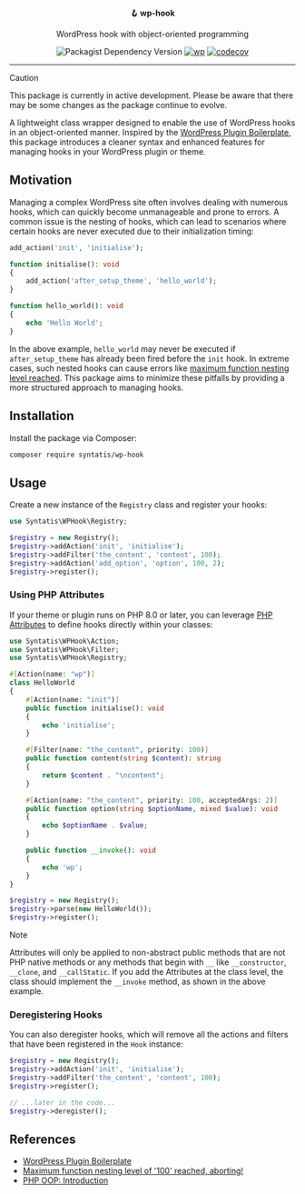 <div align="center">
  <strong>🪝 wp-hook</strong>
  <p>WordPress hook with object-oriented programming</p>

  ![Packagist Dependency Version](https://img.shields.io/packagist/dependency-v/syntatis/wp-hook/php?color=%237A86B8) [![wp](https://github.com/syntatis/wp-hook/actions/workflows/wp.yml/badge.svg)](https://github.com/syntatis/wp-hook/actions/workflows/wp.yml) [![codecov](https://codecov.io/gh/syntatis/wp-hook/graph/badge.svg?token=04HZ3BRM19)](https://codecov.io/gh/syntatis/wp-hook)
</div>

---

> [!CAUTION]
> This package is currently in active development. Please be aware that there may be some changes as the package continue to evolve.

A lightweight class wrapper designed to enable the use of WordPress hooks in an object-oriented manner. Inspired by the [WordPress Plugin Boilerplate](https://wppb.me/), this package introduces a cleaner syntax and enhanced features for managing hooks in your WordPress plugin or theme.

## Motivation

Managing a complex WordPress site often involves dealing with numerous hooks, which can quickly become unmanageable and prone to errors. A common issue is the nesting of hooks, which can lead to scenarios where certain hooks are never executed due to their initialization timing:

```php
add_action('init', 'initialise');

function initialise(): void
{
    add_action('after_setup_theme', 'hello_world');
}

function hello_world(): void
{
    echo 'Hello World';
}
```

In the above example, `hello_world` may never be executed if `after_setup_theme` has already been fired before the `init` hook. In extreme cases, such nested hooks can cause errors like [maximum function nesting level reached](https://wordpress.stackexchange.com/questions/147505/wp-insert-posts-fatal-error-maximum-function-nesting-level-of-100-reached-ab). This package aims to minimize these pitfalls by providing a more structured approach to managing hooks.

## Installation

Install the package via Composer:

```sh
composer require syntatis/wp-hook
```

## Usage

Create a new instance of the `Registry` class and register your hooks:

```php
use Syntatis\WPHook\Registry;

$registry = new Registry();
$registry->addAction('init', 'initialise');
$registry->addFilter('the_content', 'content', 100);
$registry->addAction('add_option', 'option', 100, 2);
$registry->register();
```

### Using PHP Attributes

If your theme or plugin runs on PHP 8.0 or later, you can leverage [PHP Attributes](https://www.php.net/manual/en/language.attributes.overview.php) to define hooks directly within your classes:

```php
use Syntatis\WPHook\Action;
use Syntatis\WPHook\Filter;
use Syntatis\WPHook\Registry;

#[Action(name: "wp")]
class HelloWorld
{
    #[Action(name: "init")]
    public function initialise(): void
    {
        echo 'initialise';
    }

    #[Filter(name: "the_content", priority: 100)]
    public function content(string $content): string
    {
        return $content . "\ncontent";
    }

    #[Action(name: "the_content", priority: 100, acceptedArgs: 2)]
    public function option(string $optionName, mixed $value): void
    {
        echo $optionName . $value;
    }

    public function __invoke(): void
    {
        echo 'wp';
    }
}

$registry = new Registry();
$registry->parse(new HelloWorld());
$registry->register();
```

> [!NOTE]
> Attributes will only be applied to non-abstract public methods that are not PHP native methods or any methods that begin with `__` like `__constructor`, `__clone`, and `__callStatic`.
> If you add the Attributes at the class level, the class should implement the `__invoke` method, as shown in the above example.

### Deregistering Hooks

You can also deregister hooks, which will remove all the actions and filters that have been registered in the `Hook` instance:

```php
$registry = new Registry();
$registry->addAction('init', 'initialise');
$registry->addFilter('the_content', 'content', 100);
$registry->register();

// ...later in the code...
$registry->deregister();
```

## References

- [WordPress Plugin Boilerplate](https://wppb.me/)
- [Maximum function nesting level of '100' reached, aborting!](https://wordpress.stackexchange.com/questions/147505/wp-insert-posts-fatal-error-maximum-function-nesting-level-of-100-reached-ab)
- [PHP OOP: Introduction](https://phptherightway.com/#object-oriented-programming)
